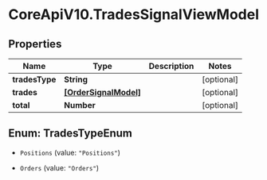 # CoreApiV10.TradesSignalViewModel

## Properties
Name | Type | Description | Notes
------------ | ------------- | ------------- | -------------
**tradesType** | **String** |  | [optional] 
**trades** | [**[OrderSignalModel]**](OrderSignalModel.md) |  | [optional] 
**total** | **Number** |  | [optional] 


<a name="TradesTypeEnum"></a>
## Enum: TradesTypeEnum


* `Positions` (value: `"Positions"`)

* `Orders` (value: `"Orders"`)




